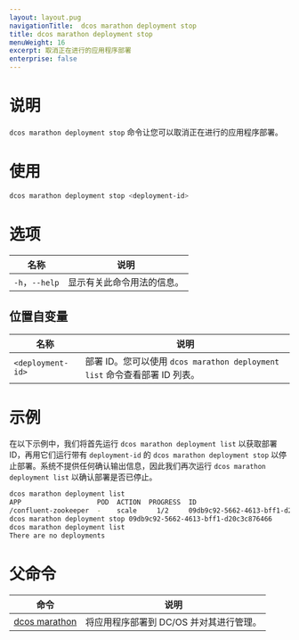 ```yaml
---
layout: layout.pug
navigationTitle:  dcos marathon deployment stop
title: dcos marathon deployment stop
menuWeight: 16
excerpt: 取消正在进行的应用程序部署
enterprise: false
---
```



# 说明

`dcos marathon deployment stop` 命令让您可以取消正在进行的应用程序部署。

# 使用

```bash
dcos marathon deployment stop <deployment-id>
```

# 选项

| 名称 | 说明 |
|---------|-------------|
| `-h`，`--help` | 显示有关此命令用法的信息。 |

## 位置自变量

| 名称 | 说明 |
|---------|-------------|
| `<deployment-id>` | 部署 ID。您可以使用 `dcos marathon deployment list` 命令查看部署 ID 列表。 |




# 示例

在以下示例中，我们将首先运行 `dcos marathon deployment list` 以获取部署 ID，再用它们运行带有 `deployment-id` 的 `dcos marathon deployment stop` 以停止部署。系统不提供任何确认输出信息，因此我们再次运行 `dcos marathon deployment list` 以确认部署是否已停止。

```bash
dcos marathon deployment list
APP                   POD  ACTION  PROGRESS  ID                                    
/confluent-zookeeper  -    scale     1/2     09db9c92-5662-4613-bff1-d20c3c876466  
dcos marathon deployment stop 09db9c92-5662-4613-bff1-d20c3c876466 
dcos marathon deployment list
There are no deployments
```

# 父命令

| 命令 | 说明 |
|---------|-------------|
| [dcos marathon](/mesosphere/dcos/cn/1.12/cli/command-reference/dcos-marathon/) | 将应用程序部署到 DC/OS 并对其进行管理。|
